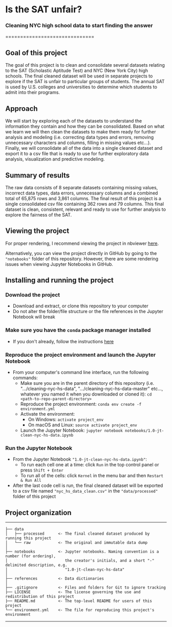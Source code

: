 # Is the SAT unfair?  
### Cleaning NYC high school data to start finding the answer
==============================  

## Goal of this project
The goal of this project is to clean and consolidate several datasets relating to the SAT (Scholastic Aptitude Test) and NYC (New York City) high schools. The final cleaned dataset will be used in separate projects to explore if the SAT is unfair to particular groups of students. The annual SAT is used by U.S. colleges and universities to determine which students to admit into their programs.  

## Approach
We will start by exploring each of the datasets to understand the information they contain and how they can be consolidated. Based on what we learn we will then clean the datasets to make them ready for further analysis and modeling (i.e. correcting data types and errors, removing unnecessary characters and columns, filling in missing values etc...). Finally, we will consolidate all of the data into a single cleaned dataset and export it to a csv file that is ready to use for further exploratory data analysis, visualization and predictive modeling.  

## Summary of results  
The raw data consists of 8 separate datasets containing missing values, incorrect data types, data errors, unnecessary columns and a combined total of 65,875 rows and 3,861 columns. The final result of this project is a single consolidated csv file containing 362 rows and 79 columns. This final dataset is clean, consistent, relevant and ready to use for further analysis to explore the fairness of the SAT.

## Viewing the project  
For proper rendering, I recommend viewing the project in nbviewer [here](https://nbviewer.jupyter.org/github/JustinToribio/cleaning-nyc-hs-data/blob/master/notebooks/1.0-jt-clean-nyc-hs-data.ipynb).  

Alternatively, you can view the project directly in GitHub by going to the `"notebooks"` folder of this repository.  However, there are some rendering issues when viewing Jupyter Notebooks in GitHub.  

## Installing and running the project  

### Download the project  
* Download and extract, or clone this repository to your computer  
* Do not alter the folder/file structure or the file references in the Jupyter Notebook will break

### Make sure you have the `conda` package manager installed  
* If you don't already, follow the instructions [here](https://conda.io/docs/user-guide/install/index.html)

### Reproduce the project environment and launch the Jupyter Notebook
* From your computer's command line interface, run the following commands:    
    * Make sure you are in the parent directory of this repository (i.e. ".../cleaning-nyc-hs-data", ".../cleaning-nyc-hs-data-master" etc..., whatever you named it when you downloaded or cloned it): `cd <path-to-repo-parent-directory>`  
    * Reproduce the project environment: `conda env create -f environment.yml`  
    * Activate the environment:  
        * On Windows: `activate project_env`  
        * On macOS and Linux: `source activate project_env`  
    * Launch the Jupyter Notebook: `jupyter notebook notebooks/1.0-jt-clean-nyc-hs-data.ipynb`

### Run the Jupyter Notebook
* From the Jupyter Notebook `"1.0-jt-clean-nyc-hs-data.ipynb"`:  
    * To run each cell one at a time: click `Run` in the top control panel or press `Shift + Enter`
    * To run all of the cells: click `Kernel` in the menu bar and then `Restart & Run All`
* After the last code cell is run, the final cleaned dataset will be exported to a csv file named `"nyc_hs_data_clean.csv"` in the `"data/processed"` folder of this project

## Project organization
------------

    ├── data
    │   ├── processed      <- The final cleaned dataset produced by running this project
    │   └── raw            <- The original and immutable data dump
    │
    ├── notebooks          <- Jupyter notebooks. Naming convention is a number (for ordering),
    │                         the creator's initials, and a short "-" delimited description, e.g.
    │                         "1.0-jt-clean-nyc-hs-data"
    │
    ├── references         <- Data dictionaries
    │
    ├── .gitignore         <- Files and folders for Git to ignore tracking
    ├── LICENSE            <- The license governing the use and redistribution of this project
    ├── README.md          <- The top-level README for users of this project  
    └── environment.yml    <- The file for reproducing this project's environment


--------